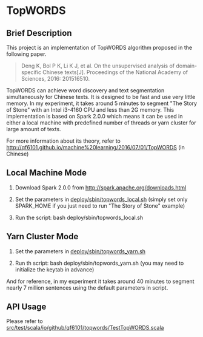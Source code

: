 # TopWORDS

## Brief Description

This project is an implementation of TopWORDS algorithm proposed in the following paper.

> Deng K, Bol P K, Li K J, et al. On the unsupervised analysis of domain-specific Chinese texts[J]. Proceedings of the National Academy of Sciences, 2016: 201516510.

TopWORDS can achieve word discovery and text segmentation simultaneously for Chinese texts. It is designed to be fast and use very little memory. In my experiment, it takes around 5 minutes to segment "The Story of Stone" with an Intel i3-4160 CPU and less than 2G memory. This implementation is based on Spark 2.0.0 which means it can be used in either a local machine with predefined number of threads or yarn cluster for large amount of texts.

For more information about its theory, refer to http://qf6101.github.io/machine%20learning/2016/07/01/TopWORDS (in Chinese)

## Local Machine Mode

1. Download Spark 2.0.0 from http://spark.apache.org/downloads.html

2. Set the parameters in [deploy/sbin/topwords_local.sh](deploy/sbin/topwords_local.sh) (simply set only SPARK_HOME if you just need to run "The
Story of Stone" example)

3. Run the script: bash deploy/sbin/topwords_local.sh

## Yarn Cluster Mode

1. Set the parameters in [deploy/sbin/topwords_yarn.sh](deploy/sbin/topwords_yarn.sh)

2. Run th script: bash deploy/sbin/topwords_yarn.sh (you may need to initialize the keytab in advance)

And for reference, in my experiment it takes around 40 minutes to segment nearly 7 million sentences using the default
 parameters in script.

## API Usage

Please refer to [src/test/scala/io/github/qf6101/topwords/TestTopWORDS.scala](src/test/scala/io/github/qf6101/topwords/TestTopWORDS.scala)
